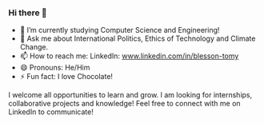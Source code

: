 ### Hi there 👋

- 🔭 I’m currently studying Computer Science and Engineering!
- 💬 Ask me about International Politics, Ethics of Technology and Climate Change.
- 📫 How to reach me: LinkedIn: www.linkedin.com/in/blesson-tomy
- 😄 Pronouns: He/Him
- ⚡ Fun fact: I love Chocolate!

I welcome all opportunities to learn and grow. I am looking for internships, collaborative projects and knowledge! Feel free to connect with me on LinkedIn to communicate!
